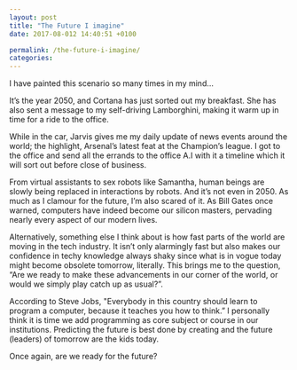```yaml
---
layout: post
title: "The Future I imagine"
date: 2017-08-012 14:40:51 +0100

permalink: /the-future-i-imagine/
categories:
---
```


I have painted this scenario so many times in my mind…

It’s the year 2050, and Cortana has just sorted out my breakfast. She has also sent a message to my self-driving Lamborghini, making it warm up in time for a ride to the office.

While in the car, Jarvis gives me my daily update of news events around the world; the highlight, Arsenal’s latest feat at the Champion’s league.
I got to the office and send all the errands to the office A.I with it a timeline which it will sort out before close of business.

From virtual assistants to sex robots like Samantha, human beings are slowly being replaced in interactions by robots. And it’s not even in 2050. As much as I clamour for the future, I’m also scared of it. As Bill Gates once warned, computers have indeed become our silicon masters, pervading nearly every aspect of our modern lives.

Alternatively, something else I think about is how fast parts of the world are moving in the tech industry. It isn’t only alarmingly fast but also makes our confidence in techy knowledge always shaky since what is in vogue today might become obsolete tomorrow, literally. This brings me to the question, “Are we ready to make these advancements in our corner of the world, or would we simply play catch up as usual?”.

According to Steve Jobs, "Everybody in this country should learn to program a computer, because it teaches you how to think.” I personally think it is time we add programming as core subject or course in our institutions. Predicting the future is best done by creating and the future (leaders) of tomorrow are the kids today.

Once again, are we ready for the future?